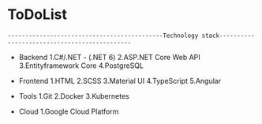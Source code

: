 # ToDoList

    --------------------------------------------Technology stack---------------------------------------------
- Backend
  1.C#/.NET - (.NET 6)
  2.ASP.NET Core Web API
  3.Entityframework Core
  4.PostgreSQL

- Frontend
  1.HTML
  2.SCSS
  3.Material UI
  4.TypeScript
  5.Angular
    
- Tools
  1.Git
  2.Docker
  3.Kubernetes

- Cloud
  1.Google Cloud Platform
